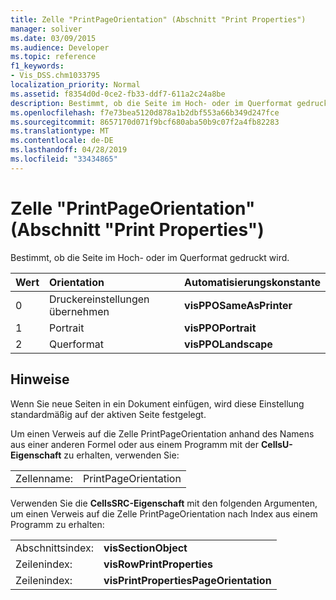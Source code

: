 ```yaml
---
title: Zelle "PrintPageOrientation" (Abschnitt "Print Properties")
manager: soliver
ms.date: 03/09/2015
ms.audience: Developer
ms.topic: reference
f1_keywords:
- Vis_DSS.chm1033795
localization_priority: Normal
ms.assetid: f8354d0d-0ce2-fb33-ddf7-611a2c24a8be
description: Bestimmt, ob die Seite im Hoch- oder im Querformat gedruckt wird.
ms.openlocfilehash: f7e73bea5120d878a1b2dbf553a66b349d247fce
ms.sourcegitcommit: 8657170d071f9bcf680aba50b9c07f2a4fb82283
ms.translationtype: MT
ms.contentlocale: de-DE
ms.lasthandoff: 04/28/2019
ms.locfileid: "33434865"
---
```

# <a name="printpageorientation-cell-print-properties-section"></a>Zelle "PrintPageOrientation" (Abschnitt "Print Properties")

Bestimmt, ob die Seite im Hoch- oder im Querformat gedruckt wird.
  
|**Wert**|**Orientation**|**Automatisierungskonstante**|
|:-----|:-----|:-----|
| 0  <br/> | Druckereinstellungen übernehmen  <br/> |**visPPOSameAsPrinter** <br/> |
| 1  <br/> | Portrait  <br/> |**visPPOPortrait** <br/> |
|2  <br/> |Querformat  <br/> |**visPPOLandscape** <br/> |
   
## <a name="remarks"></a>Hinweise

Wenn Sie neue Seiten in ein Dokument einfügen, wird diese Einstellung standardmäßig auf der aktiven Seite festgelegt.
  
Um einen Verweis auf die Zelle PrintPageOrientation anhand des Namens aus einer anderen Formel oder aus einem Programm mit der **CellsU-Eigenschaft** zu erhalten, verwenden Sie: 
  
|||
|:-----|:-----|
| Zellenname:  <br/> | PrintPageOrientation  <br/> |
   
Verwenden Sie die **CellsSRC-Eigenschaft** mit den folgenden Argumenten, um einen Verweis auf die Zelle PrintPageOrientation nach Index aus einem Programm zu erhalten: 
  
|||
|:-----|:-----|
| Abschnittsindex:  <br/> |**visSectionObject** <br/> |
| Zeilenindex:  <br/> |**visRowPrintProperties** <br/> |
| Zeilenindex:  <br/> |**visPrintPropertiesPageOrientation** <br/> |
   

